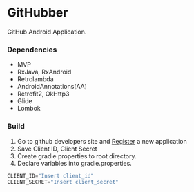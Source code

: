 # GitHubber
GitHub Android Application.

### Dependencies
* MVP
* RxJava, RxAndroid
* Retrolambda
* AndroidAnnotations(AA)
* Retrofit2, OkHttp3
* Glide
* Lombok

### Build
1. Go to github developers site and [Register](https://github.com/settings/developers) a new application
2. Save Client ID, Client Secret
2. Create gradle.properties to root directory.
3. Declare variables into gradle.properties.
```gradle
CLIENT_ID="Insert client_id"
CLIENT_SECRET="Insert client_secret"
```